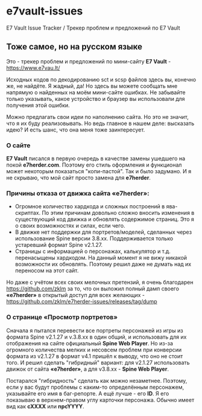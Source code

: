 # e7vault-issues

E7 Vault Issue Tracker / Трекер проблем и предложений по E7 Vault


## Тоже самое, но на русском языке

Это - трекер проблем и предложений по мини-сайту **E7 Vault** - https://www.e7vau.lt/

Исходных кодов по декодированию sct и scsp файлов здесь вы, конечно же, не найдёте. Я жадный, да! Но здесь вы можете сообщать мне напрямую о найденных на моём мини-сайте ошибках. Не забывайте только указывать, какое устройство и браузер вы использовали для получения этой ошибки.

Можно предлагать свои идеи по наполнению сайта. Но это не значит, что я их буду реализовывать. Но ведь главное в нашем деле: высказать идею? И есть шанс, что она меня тоже заинтересует.

### О сайте

**E7 Vault** писался в первую очередь в качестве замены ушедшего на покой **e7herder.com**. Поэтому его стиль оформления и функционал может некоторым показаться "копи-пастой". Так и было задумано. И я не скрываю, что мой сайт просто замена для **e7herder**.

### Причины отказа от движка сайта «e7herder»:
- Огромное количество хардкода и сложных построений в ява-скриптах. По этим причинам довольно сложно вносить изменения в существующий код движка и обновлять содержимое страниц. Это я о своих возможностях и силах, если чего.
- В движке нет поддержки для портретов/моделей, сделанных через использование Spine версии 3.8.xx. Поддерживается только устаревший формат Spine v2.1.27.
- Страницы с информацией о персонажах, калькулятор и т.д. перенасыщены хардкодом. На данный момент я не вижу никакой возможности их обновлять. Поэтому решил даже не думать над их переносом на этот сайт.

Но даже с учётом всех своих мелочных претензий, я очень благодарен https://github.com/zklm за то, что он выложил полный дамп своего **«e7herder»** в открытый доступ для всех желающих - https://github.com/zklm/e7herder-issues/releases/tag/dump 

### О странице «Просмотр портретов»

Сначала я пытался перевести все портреты персонажей из игры из формата Spine v2.1.27 и v.3.8.xx в один общий, и использовать для их отображения на сайте официальный **Spine Web Player**. Но из-за огромного количества мелких и несовсем проблем при конверсии формата из v2.1.27 в формат v4.1 пришёл к выводу, что оно не стоит того. И решил сделать "гибридный" вариант: для v2.1.27 использовать движок от сайта **«e7herder»**, а для v3.8.xx - **Spine Web Player**.

Постарался "гибридность" сделать как можно незаметнее. Поэтому, если у вас будут проблемы с каким-то определённым персонажем, указывайте его имя в баг-репорте. А ещё лучше - его **ID**. Я его показываю в верхнем-правом углу карточки персонажа. Обычно имеет вид как **cXXXX** или **npcYYYY**.
